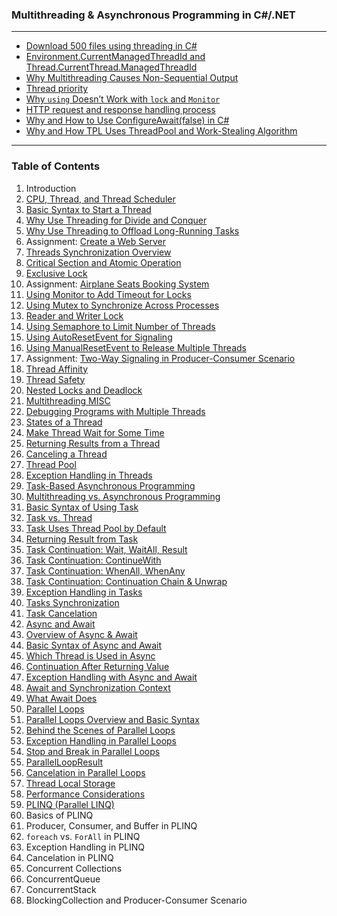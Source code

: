 ### Multithreading & Asynchronous Programming in C#/.NET

---

- [Download 500 files using threading in C#](https://github.com/uwspstar/From-Zero-to-Hero/blob/main/C%23.NET/Multithreading%20%26%20Asynchronous%20Programming/Download%20500%20files%20using%20threading%20in%20C%23.md)
- [Environment.CurrentManagedThreadId and Thread.CurrentThread.ManagedThreadId](https://github.com/uwspstar/From-Zero-to-Hero/blob/main/C%23.NET/Multithreading%20%26%20Asynchronous%20Programming/Environment.CurrentManagedThreadId%20vs%20Thread.CurrentThread.ManagedThreadId.md)
- [Why Multithreading Causes Non-Sequential Output](https://github.com/uwspstar/From-Zero-to-Hero/blob/main/C%23.NET/Multithreading%20%26%20Asynchronous%20Programming/Why%20Multithreading%20Causes%20Non-Sequential%20Output.md)
- [Thread priority](https://github.com/uwspstar/From-Zero-to-Hero/blob/main/C%23.NET/Multithreading%20%26%20Asynchronous%20Programming/Thread%20priority.md)
- [Why `using` Doesn’t Work with `lock` and `Monitor`](https://github.com/uwspstar/From-Zero-to-Hero/blob/main/C%23.NET/Multithreading%20%26%20Asynchronous%20Programming/Why%20%60using%60%20Doesn%E2%80%99t%20Work%20with%20%60lock%60%20and%20%60Monitor%60.md)
- [HTTP request and response handling process](https://github.com/uwspstar/From-Zero-to-Hero/blob/main/C%23.NET/Multithreading%20%26%20Asynchronous%20Programming/HTTP%20request%20and%20response%20handling%20process.md)
- [Why and How to Use ConfigureAwait(false) in C#](https://github.com/uwspstar/From-Zero-to-Hero/blob/main/C%23.NET/Multithreading%20%26%20Asynchronous%20Programming/Why%20and%20How%20to%20Use%20%60ConfigureAwait(false)%60%20in%20C%23.md)
- [Why and How TPL Uses ThreadPool and Work-Stealing Algorithm](https://github.com/uwspstar/From-Zero-to-Hero/blob/main/C%23.NET/Multithreading%20%26%20Asynchronous%20Programming/Why%20and%20How%20TPL%20Uses%20ThreadPool%20and%20Work-Stealing%20Algorithm.md)


---

### Table of Contents

1. Introduction
2. [CPU, Thread, and Thread Scheduler](https://github.com/uwspstar/From-Zero-to-Hero/blob/main/C%23.NET/Multithreading%20%26%20Asynchronous%20Programming/002.%20CPU%2C%20Thread%2C%20and%20Thread%20Scheduler%20in%20C%23.md)
3. [Basic Syntax to Start a Thread](https://github.com/uwspstar/From-Zero-to-Hero/blob/main/C%23.NET/Multithreading%20%26%20Asynchronous%20Programming/003.%20Basic%20Syntax%20to%20Start%20a%20Thread%20in%20C%23.md)
4. [Why Use Threading for Divide and Conquer](https://github.com/uwspstar/From-Zero-to-Hero/blob/main/C%23.NET/Multithreading%20&%20Asynchronous%20Programming/004.%20Why%20Use%20Threading%20for%20Divide%20and%20Conquer%20in%20C%23.md)
5. [Why Use Threading to Offload Long-Running Tasks](https://github.com/uwspstar/From-Zero-to-Hero/blob/main/C%23.NET/Multithreading%20%26%20Asynchronous%20Programming/005.%20Why%20Use%20Threading%20to%20Offload%20Long-Running%20Tasks%20in%20C%23.md)
6. Assignment: [Create a Web Server](https://github.com/uwspstar/From-Zero-to-Hero/blob/main/C%23.NET/Multithreading%20%26%20Asynchronous%20Programming/006.%20Create%20a%20Web%20Server.md)
7. [Threads Synchronization Overview](https://github.com/uwspstar/From-Zero-to-Hero/blob/main/C%23.NET/Multithreading%20%26%20Asynchronous%20Programming/007.%20Overview%20of%20Thread%20Synchronization.md)
8. [Critical Section and Atomic Operation](https://github.com/uwspstar/From-Zero-to-Hero/blob/main/C%23.NET/Multithreading%20%26%20Asynchronous%20Programming/008.%20Critical%20Section.md)
9. [Exclusive Lock](https://github.com/uwspstar/From-Zero-to-Hero/blob/main/C%23.NET/Multithreading%20%26%20Asynchronous%20Programming/009.%20Exclusive%20Lock.md)
10. Assignment: [Airplane Seats Booking System](https://github.com/uwspstar/From-Zero-to-Hero/blob/main/C%23.NET/Multithreading%20%26%20Asynchronous%20Programming/010.%20Airplane%20Seats%20Booking%20System.md)
11. [Using Monitor to Add Timeout for Locks](https://github.com/uwspstar/From-Zero-to-Hero/blob/main/C%23.NET/Multithreading%20%26%20Asynchronous%20Programming/011.%20Using%20%60Monitor%60%20to%20Add%20Timeout%20for%20Locks.md)
12. [Using Mutex to Synchronize Across Processes](https://github.com/uwspstar/From-Zero-to-Hero/blob/main/C%23.NET/Multithreading%20%26%20Asynchronous%20Programming/012.%20Using%20%60Mutex%60%20to%20Synchronize%20Across%20Processes.md)
13. [Reader and Writer Lock](https://github.com/uwspstar/From-Zero-to-Hero/blob/main/C%23.NET/Multithreading%20%26%20Asynchronous%20Programming/013.%20Reader-Writer%20Lock.md)
14. [Using Semaphore to Limit Number of Threads](https://github.com/uwspstar/From-Zero-to-Hero/blob/main/C%23.NET/Multithreading%20%26%20Asynchronous%20Programming/014.%20Using%20%60Semaphore%60%20to%20Limit%20the%20Number%20of%20Threads.md)
15. [Using AutoResetEvent for Signaling](https://github.com/uwspstar/From-Zero-to-Hero/blob/main/C%23.NET/Multithreading%20%26%20Asynchronous%20Programming/015.%20Using%20%60AutoResetEvent%60%20for%20Signaling.md)
16. [Using ManualResetEvent to Release Multiple Threads](https://github.com/uwspstar/From-Zero-to-Hero/blob/main/C%23.NET/Multithreading%20%26%20Asynchronous%20Programming/016.%20Using%20%60ManualResetEvent%60%20to%20Release%20Multiple%20Threads.md)
17. Assignment: [Two-Way Signaling in Producer-Consumer Scenario](https://github.com/uwspstar/From-Zero-to-Hero/blob/main/C%23.NET/Multithreading%20%26%20Asynchronous%20Programming/017.%20Two-Way%20Signaling%20in%20Producer-Consumer%20Scenario.md)
18. [Thread Affinity](https://github.com/uwspstar/From-Zero-to-Hero/blob/main/C%23.NET/Multithreading%20%26%20Asynchronous%20Programming/018.%20Thread%20Affinity.md)
19. [Thread Safety](https://github.com/uwspstar/From-Zero-to-Hero/blob/main/C%23.NET/Multithreading%20%26%20Asynchronous%20Programming/019.%20Thread%20Safety.md)
20. [Nested Locks and Deadlock](https://github.com/uwspstar/From-Zero-to-Hero/blob/main/C%23.NET/Multithreading%20%26%20Asynchronous%20Programming/020.%20Nested%20Locks%20and%20Deadlock.md)
21. [Multithreading MISC](https://github.com/uwspstar/From-Zero-to-Hero/blob/main/C%23.NET/Multithreading%20%26%20Asynchronous%20Programming/021.%20Multithreading%20Miscellaneous%20Topics.md)
22. [Debugging Programs with Multiple Threads](https://github.com/uwspstar/From-Zero-to-Hero/blob/main/C%23.NET/Multithreading%20%26%20Asynchronous%20Programming/022.%20Debugging%20Programs%20with%20Multiple%20Threads.md)
23. [States of a Thread](https://github.com/uwspstar/From-Zero-to-Hero/blob/main/C%23.NET/Multithreading%20%26%20Asynchronous%20Programming/023.%20States%20of%20a%20Thread%3A%20Understanding%20Thread%20Lifecycle.md)
24. [Make Thread Wait for Some Time](https://github.com/uwspstar/From-Zero-to-Hero/blob/main/C%23.NET/Multithreading%20%26%20Asynchronous%20Programming/024.%20%60Thread.SpinWait%60%20vs%20%60Thread.Sleep%60%20vs%20%60Thread.SpinUntil%60.md)
25. [Returning Results from a Thread](https://github.com/uwspstar/From-Zero-to-Hero/blob/main/C%23.NET/Multithreading%20&%20Asynchronous%20Programming/025.%20Returning%20Results%20from%20a%20Thread.md)
26. [Canceling a Thread](https://github.com/uwspstar/From-Zero-to-Hero/blob/main/C%23.NET/Multithreading%20%26%20Asynchronous%20Programming/026.%20Canceling%20a%20Thread.md)
27. [Thread Pool](https://github.com/uwspstar/From-Zero-to-Hero/blob/main/C%23.NET/Multithreading%20%26%20Asynchronous%20Programming/027.%20Thread%20Pool.md)
28. [Exception Handling in Threads](https://github.com/uwspstar/From-Zero-to-Hero/blob/main/C%23.NET/Multithreading%20%26%20Asynchronous%20Programming/028.%20Exception%20Handling%20in%20Threads.md)
29. [Task-Based Asynchronous Programming](https://github.com/uwspstar/From-Zero-to-Hero/blob/main/C%23.NET/Multithreading%20&%20Asynchronous%20Programming/029.%20Task-Based%20Asynchronous%20Programming.md)
30. [Multithreading vs. Asynchronous Programming](https://github.com/uwspstar/From-Zero-to-Hero/blob/main/C%23.NET/Multithreading%20%26%20Asynchronous%20Programming/030.%20Multithreading%20vs.%20Asynchronous%20Programming.md)
31. [Basic Syntax of Using Task](https://github.com/uwspstar/From-Zero-to-Hero/blob/main/C%23.NET/Multithreading%20%26%20Asynchronous%20Programming/031.%20Basic%20Syntax%20of%20Using%20Task.md)
32. [Task vs. Thread](https://github.com/uwspstar/From-Zero-to-Hero/blob/main/C%23.NET/Multithreading%20%26%20Asynchronous%20Programming/032.%20Task%20vs.%20Thread.md)
33. [Task Uses Thread Pool by Default](https://github.com/uwspstar/From-Zero-to-Hero/blob/main/C%23.NET/Multithreading%20%26%20Asynchronous%20Programming/033.%20Task%20Uses%20Thread%20Pool%20by%20Default.md)
34. [Returning Result from Task](https://github.com/uwspstar/From-Zero-to-Hero/blob/main/C%23.NET/Multithreading%20%26%20Asynchronous%20Programming/034.%20Returning%20Result%20from%20Task.md)
35. [Task Continuation: Wait, WaitAll, Result](https://github.com/uwspstar/From-Zero-to-Hero/blob/main/C%23.NET/Multithreading%20%26%20Asynchronous%20Programming/035.%20Task%20Continuation%20in%20C%23%3A%20%60Wait%60%2C%20%60WaitAll%60%2C%20%60Result%60.md)
36. [Task Continuation: ContinueWith](https://github.com/uwspstar/From-Zero-to-Hero/blob/main/C%23.NET/Multithreading%20%26%20Asynchronous%20Programming/036.%20Task%20Continuation%3A%20%60ContinueWith%60.md)
37. [Task Continuation: WhenAll, WhenAny](https://github.com/uwspstar/From-Zero-to-Hero/blob/main/C%23.NET/Multithreading%20%26%20Asynchronous%20Programming/037.%20Task%20Continuation%3A%20%60Task.WhenAll%60%20and%20%60Task.WhenAny%60.md)
38. [Task Continuation: Continuation Chain & Unwrap](https://github.com/uwspstar/From-Zero-to-Hero/blob/main/C%23.NET/Multithreading%20%26%20Asynchronous%20Programming/038.%20Continuation%20Chain%20and%20Unwrap.md)
39. [Exception Handling in Tasks](https://github.com/uwspstar/From-Zero-to-Hero/blob/main/C%23.NET/Multithreading%20%26%20Asynchronous%20Programming/039.%20Exception%20Handling%20in%20Tasks%20in%20C%23.md)
40. [Tasks Synchronization](https://github.com/uwspstar/From-Zero-to-Hero/blob/main/C%23.NET/Multithreading%20%26%20Asynchronous%20Programming/040.%20Task%20Synchronization%20in%20C%23.md)
41. [Task Cancelation](https://github.com/uwspstar/From-Zero-to-Hero/blob/main/C%23.NET/Multithreading%20%26%20Asynchronous%20Programming/041.%20Task%20Cancellation%20in%20C%23.md)
42. [Async and Await](https://github.com/uwspstar/From-Zero-to-Hero/blob/main/C%23.NET/Multithreading%20%26%20Asynchronous%20Programming/042.%20Understanding%20%60async%60%20and%20%60await%60%20in%20C%23.md)
43. [Overview of Async & Await](https://github.com/uwspstar/From-Zero-to-Hero/blob/main/C%23.NET/Multithreading%20%26%20Asynchronous%20Programming/043.%20Overview%20of%20Async%20%26%20Await.md)
44. [Basic Syntax of Async and Await](https://github.com/uwspstar/From-Zero-to-Hero/blob/main/C%23.NET/Multithreading%20%26%20Asynchronous%20Programming/044.%20Basic%20Syntax%20of%20Async%20and%20Await.md)
45. [Which Thread is Used in Async](https://github.com/uwspstar/From-Zero-to-Hero/blob/main/C%23.NET/Multithreading%20%26%20Asynchronous%20Programming/045.%20Which%20Thread%20is%20Used%20in%20Async.md)
46. [Continuation After Returning Value](https://github.com/uwspstar/From-Zero-to-Hero/blob/main/C%23.NET/Multithreading%20%26%20Asynchronous%20Programming/046.%20Continuation%20After%20Returning%20Value.md)
47. [Exception Handling with Async and Await](https://github.com/uwspstar/From-Zero-to-Hero/blob/main/C%23.NET/Multithreading%20%26%20Asynchronous%20Programming/047.%20Exception%20Handling%20with%20Async%20and%20Await.md)
48. [Await and Synchronization Context](https://github.com/uwspstar/From-Zero-to-Hero/blob/main/C%23.NET/Multithreading%20%26%20Asynchronous%20Programming/048.%20Await%20and%20Synchronization%20Context.md)
49. [What Await Does](https://github.com/uwspstar/From-Zero-to-Hero/blob/main/C%23.NET/Multithreading%20%26%20Asynchronous%20Programming/049.%20What%20Await%20Does.md)
50. [Parallel Loops](https://github.com/uwspstar/From-Zero-to-Hero/blob/main/C%23.NET/Multithreading%20%26%20Asynchronous%20Programming/050.%20Parallel%20Loops.md)
51. [Parallel Loops Overview and Basic Syntax](https://github.com/uwspstar/From-Zero-to-Hero/blob/main/C%23.NET/Multithreading%20%26%20Asynchronous%20Programming/051.%20Parallel%20Loops%20Overview%20and%20Basic%20Syntax.md)
52. [Behind the Scenes of Parallel Loops](https://github.com/uwspstar/From-Zero-to-Hero/blob/main/C%23.NET/Multithreading%20%26%20Asynchronous%20Programming/052.%20Behind%20the%20Scenes%20of%20Parallel%20Loops.md)
53. [Exception Handling in Parallel Loops](https://github.com/uwspstar/From-Zero-to-Hero/blob/main/C%23.NET/Multithreading%20%26%20Asynchronous%20Programming/053.%20Exception%20Handling%20in%20Parallel%20Loops.md)
54. [Stop and Break in Parallel Loops](https://github.com/uwspstar/From-Zero-to-Hero/blob/main/C%23.NET/Multithreading%20%26%20Asynchronous%20Programming/054.%20Stop%20and%20Break%20in%20Parallel%20Loops.md)
55. [ParallelLoopResult](https://github.com/uwspstar/From-Zero-to-Hero/blob/main/C%23.NET/Multithreading%20%26%20Asynchronous%20Programming/055.%20ParallelLoopResult.md)
56. [Cancelation in Parallel Loops](https://github.com/uwspstar/From-Zero-to-Hero/blob/main/C%23.NET/Multithreading%20%26%20Asynchronous%20Programming/056.%20Cancelation%20in%20Parallel%20Loops.md)
57. [Thread Local Storage](https://github.com/uwspstar/From-Zero-to-Hero/blob/main/C%23.NET/Multithreading%20%26%20Asynchronous%20Programming/057.%20Thread%20Local%20Storage%20(TLS)%20in%20C%23.md)
58. [Performance Considerations](https://github.com/uwspstar/From-Zero-to-Hero/blob/main/C%23.NET/Multithreading%20&%20Asynchronous%20Programming/058.%20Performance%20Considerations%20in%20C%23.md)
59. [PLINQ (Parallel LINQ)](https://github.com/uwspstar/From-Zero-to-Hero/blob/main/C%23.NET/Multithreading%20&%20Asynchronous%20Programming/059.%20PLINQ%20(Parallel%20LINQ)%20in%20C%23.md)
60. Basics of PLINQ
61. Producer, Consumer, and Buffer in PLINQ
62. `foreach` vs. `ForAll` in PLINQ
63. Exception Handling in PLINQ
64. Cancelation in PLINQ
65. Concurrent Collections
66. ConcurrentQueue
67. ConcurrentStack
68. BlockingCollection and Producer-Consumer Scenario
